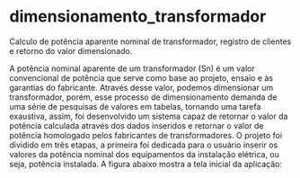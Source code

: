 # dimensionamento_transformador
Calculo de potência aparente nominal de transformador, registro de clientes e retorno do valor dimensionado.

A potência nominal aparente de um transformador (Sn) é um valor convencional de potência que serve como base ao projeto, ensaio e às garantias do fabricante. Através desse valor, podemos dimensionar um transformador, porém, esse processo de dimensionamento demanda de uma série de pesquisas de valores em tabelas, tornando uma tarefa exaustiva, assim, foi desenvolvido um sistema capaz de retornar o valor da potência calculada através dos dados inseridos e retornar o valor de potência homologado pelos fabricantes de transformadores. O projeto foi dividido em três etapas, a primeira foi dedicada para o usuário inserir os valores da potência nominal dos equipamentos da instalação elétrica, ou seja, potência instalada. A figura abaixo mostra a tela inicial da aplicação:
